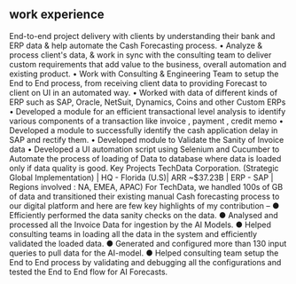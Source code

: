 
## work experience
End-to-end project delivery with clients by 
understanding their bank and ERP data & help 
automate the Cash Forecasting process. 
• Analyze & process client's data, & work in sync 
with the consulting team to deliver custom 
requirements that add value to the business, 
overall automation and existing product.
• Work with Consulting & Engineering Team to 
setup the End to End process, from receiving 
client data to providing Forecast to client on UI in 
an automated way.
• Worked with data of different kinds of ERP such 
as SAP, Oracle, NetSuit, Dynamics, Coins and 
other Custom ERPs
• Developed a module for an efficient 
transactional level analysis to identify various 
components of a transaction like invoice , 
payment , credit memo
• Developed a module to successfully identify the 
cash application delay in SAP and rectify them.
• Developed module to Validate the Sanity of 
Invoice data
• Developed a UI automation script using 
Selenium and Cucumber to Automate the 
process of loading of Data to database where 
data is loaded only if data quality is good.
Key Projects
TechData Corporation. (Strategic Global 
Implementation) | HQ - Florida (U.S)| ARR ~$37.23B 
| ERP - SAP | Regions involved : NA, EMEA, APAC) 
For TechData, we handled 100s of GB of data and 
transitioned their existing manual Cash forecasting 
process to our digital platform and here are few key 
highlights of my contribution –
● Efficiently performed the data sanity checks on 
the data.
● Analysed and processed all the Invoice Data for 
ingestion by the AI Models.
● Helped consulting teams in loading all the data in 
the system and efficiently validated the loaded 
data.
● Generated and configured more than 130 input 
queries to pull data for the AI-model. 
● Helped consulting team setup the End to End 
process by validating and debugging all the 
configurations and tested the End to End flow for 
AI Forecasts.
